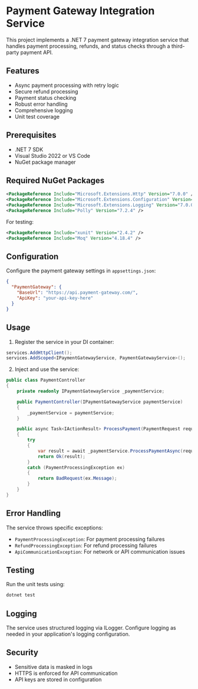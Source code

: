 # Payment Gateway Integration Service

This project implements a .NET 7 payment gateway integration service that handles payment processing, refunds, and status checks through a third-party payment API.

## Features

- Async payment processing with retry logic
- Secure refund processing
- Payment status checking
- Robust error handling
- Comprehensive logging
- Unit test coverage

## Prerequisites

- .NET 7 SDK
- Visual Studio 2022 or VS Code
- NuGet package manager

## Required NuGet Packages

```xml
<PackageReference Include="Microsoft.Extensions.Http" Version="7.0.0" />
<PackageReference Include="Microsoft.Extensions.Configuration" Version="7.0.0" />
<PackageReference Include="Microsoft.Extensions.Logging" Version="7.0.0" />
<PackageReference Include="Polly" Version="7.2.4" />
```

For testing:
```xml
<PackageReference Include="xunit" Version="2.4.2" />
<PackageReference Include="Moq" Version="4.18.4" />
```

## Configuration

Configure the payment gateway settings in `appsettings.json`:

```json
{
  "PaymentGateway": {
    "BaseUrl": "https://api.payment-gateway.com/",
    "ApiKey": "your-api-key-here"
  }
}
```

## Usage

1. Register the service in your DI container:

```csharp
services.AddHttpClient();
services.AddScoped<IPaymentGatewayService, PaymentGatewayService>();
```

2. Inject and use the service:

```csharp
public class PaymentController
{
    private readonly IPaymentGatewayService _paymentService;

    public PaymentController(IPaymentGatewayService paymentService)
    {
        _paymentService = paymentService;
    }

    public async Task<IActionResult> ProcessPayment(PaymentRequest request)
    {
        try
        {
            var result = await _paymentService.ProcessPaymentAsync(request);
            return Ok(result);
        }
        catch (PaymentProcessingException ex)
        {
            return BadRequest(ex.Message);
        }
    }
}
```

## Error Handling

The service throws specific exceptions:

- `PaymentProcessingException`: For payment processing failures
- `RefundProcessingException`: For refund processing failures
- `ApiCommunicationException`: For network or API communication issues

## Testing

Run the unit tests using:

```bash
dotnet test
```

## Logging

The service uses structured logging via ILogger. Configure logging as needed in your application's logging configuration.

## Security

- Sensitive data is masked in logs
- HTTPS is enforced for API communication
- API keys are stored in configuration
